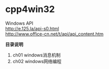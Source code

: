 # cpp4win32

Windows API \
http://e.125.la/api-s0.html \
http://www.office-cn.net/t/api/api_content.htm

**目录说明**
1. ch01 windows消息机制
2. ch02 windows网络编程